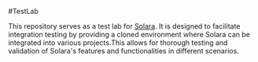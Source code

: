 #TestLab

This repository serves as a test lab for [Solara](https://github.com/Solara-Kit/Solara). It is designed to facilitate integration testing by providing 
a cloned environment where Solara can be integrated into various projects.This allows for thorough testing
and validation of Solara's features and functionalities in different scenarios.
